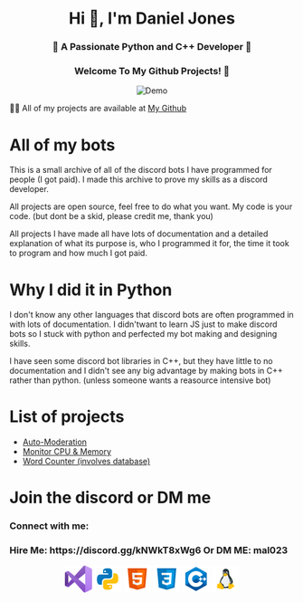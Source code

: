 <h1 align="center">Hi 👋, I'm Daniel Jones</h1>
<h3 align="center">🚀 A Passionate Python and C++ Developer 🚀</h3>
<h3 align="center">Welcome To My Github Projects! 👋</h3>

<div align="center">
  <img src="https://user-images.githubusercontent.com/73097560/115834477-dbab4500-a447-11eb-908a-139a6edaec5c.gif" alt="Demo" />
</div>

👨‍💻 All of my projects are available at [My Github](https://github.com/DanielJones02)

# All of my bots

This is a small archive of all of the discord bots I have programmed for people (I got paid). I made this archive to prove my skills as a discord developer.

All projects are open source, feel free to do what you want. My code is your code. (but dont be a skid, please credit me, thank you)

All projects I have made all have lots of documentation and a detailed explanation of what its purpose is, who I programmed it for, the time it took to program and how much I got paid.

# Why I did it in Python

I don't know any other languages that discord bots are often programmed in with lots of documentation. I didn'twant to learn JS just to make discord bots so I stuck with python and perfected my bot making and designing skills.

I have seen some discord bot libraries in C++, but they have little to no documentation and I didn't see any big advantage by making bots in C++ rather than python. (unless someone wants a reasource intensive bot)

# List of projects

- [Auto-Moderation](https://github.com/DanielJones02/Discord-Bots/tree/main/Auto-Moderation)
- [Monitor CPU & Memory](https://github.com/DanielJones02/Discord-Bots/tree/main/Monitor_CPU_Memory)
- [Word Counter (involves database)](https://github.com/DanielJones02/Discord-Bots/tree/main/wordcount)

# Join the discord or DM me

<h3 align="left">Connect with me:</h3>
<p align="left">
</p>
<h3 align="left">Hire Me: https://discord.gg/kNWkT8xWg6 Or DM ME: mal023</h3>
</p>

<div align="center">
  <img src="https://github.com/DanielJones02/Active-Projects/blob/main/images/Visual_Studio_Icon_2019.svg.png" width="48" height="48" alt="Visual Studio" />
  <img src="https://github.com/DanielJones02/Active-Projects/blob/main/images/python.png" alt="Python" />
  <img src="https://github.com/DanielJones02/Active-Projects/blob/main/images/html.png" alt="HTML" />
  <img src="https://github.com/DanielJones02/Active-Projects/blob/main/images/css.png" alt="CSS" />
  <img src="https://github.com/DanielJones02/Active-Projects/blob/main/images/C%2B%2B.png" alt="C++" />
  <img src="https://github.com/DanielJones02/Active-Projects/blob/main/images/linux.png" alt="Linux" />
</div>

